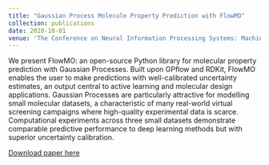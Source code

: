 ```yaml
---
title: "Gaussian Process Molecule Property Prediction with FlowMO"
collection: publications
date: 2020-10-01
venue: 'The Conference on Neural Information Processing Systems: Machine Learning for Molecules Workshop (NeurIPS:ML4Molecules)' 
---
```

We present FlowMO: an open-source Python library for molecular property prediction with Gaussian Processes. Built upon GPflow and RDKit, FlowMO enables the user to make predictions with well-calibrated uncertainty estimates, an output central to active learning and molecular design applications. Gaussian Processes are particularly attractive for modelling small molecular datasets, a characteristic of many real-world virtual screening campaigns where high-quality experimental data is scarce. Computational experiments across three small datasets demonstrate comparable predictive performance to deep learning methods but with superior uncertainty calibration.

[Download paper here](http://henrymoss.github.io/files/FlowMO.pdf)


